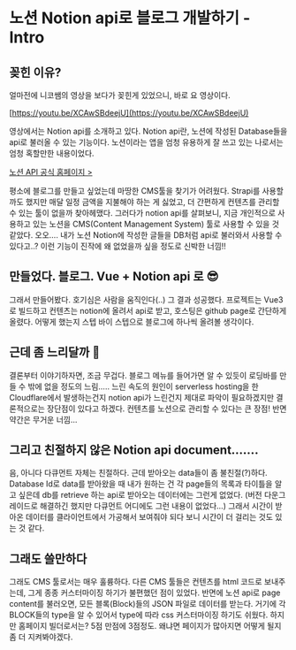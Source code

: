 # 노션 Notion api로 블로그 개발하기 - Intro

## 꽂힌 이유? 
얼마전에 니코쌤의 영상을 보다가 꽂힌게 있었으니, 바로 요 영상이다.

[https://youtu.be/XCAwSBdeejU](https://youtu.be/XCAwSBdeejU)

영상에서는 Notion api를 소개하고 있다. Notion api란, 노션에 작성된 Database들을 api로 불러올 수 있는 기능이다. 노션이라는 앱을 엄청 유용하게 잘 쓰고 있는 나로서는 엄청 혹할만한 내용이었다.

[노션 API 공식 홈페이지 >](https://developers.notion.com/)

평소에 블로그를 만들고 싶었는데 마땅한 CMS툴을 찾기가 어려웠다. Strapi를 사용할까도 했지만 매달 일정 금액을 지불해야 하는 게 싫었고, 더 간편하게 컨텐츠를 관리할 수 있는 툴이 없을까 찾아헤맸다. 그러다가 notion api를 살펴보니, 지금 개인적으로 사용하고 있는 노션을 CMS(Content Management System) 툴로 사용할 수 있을 것 같았다. 오오…. 내가 노션 Notion에 작성한 글들을 DB처럼 api로 불러와서 사용할 수 있다고..? 이런 기능이 진작에 왜 없었을까 싶을 정도로 신박한 너낌!!

## 만들었다. 블로그. Vue + Notion api 로 😎

그래서 만들어봤다. 호기심은 사람을 움직인다(..) 그 결과 성공했다. 프로젝트는 Vue3로 빌드하고 컨텐츠는 notion에 올려서 api로 받고, 호스팅은 github page로 간단하게 올렸다. 어떻게 했는지 스텝 바이 스텝으로 블로그에 하나씩 올려볼 생각이다. 

## 근데 좀 느리달까 🤨

결론부터 이야기하자면, 조금 무겁다. 블로그 메뉴를 들어가면 알 수 있듯이 로딩바를 만들 수 밖에 없을 정도의 느림….. 느린 속도의 원인이 serverless hosting을 한 Cloudflare에서 발생하는건지 notion api가 느린건지 제대로 파악이 필요하겠지만 결론적으로는 장단점이 있다고 하겠다. 컨텐츠를 노션으로 관리할 수 있다는 큰 장점! 반면 약간은 무거운 너낌…

## 그리고 친절하지 않은 Notion api document…….

음, 아니다 다큐먼트 자체는 친절하다. 근데 받아오는 data들이 좀 불친절(?)하다. Database Id로 data를 받아왔을 때 내가 원하는 건 각 page들의 목록과 타이틀을 알고 싶은데 db를 retrieve 하는 api로 받아오는 데이터에는 그런게 없었다. (버전 다운그레이드로 해결하긴 했지만 다큐먼트 어디에도 그런 내용이 없었다…) 그래서 시간이 받아온 데이터를 클라이언트에서 가공해서 보여줘야 되다 보니 시간이 더 걸리는 것도 있는 것 같다.

## 그래도 쓸만하다

그래도 CMS 툴로서는 매우 훌륭하다. 다른 CMS 툴들은 컨텐츠를 html 코드로 보내주는데, 그게 종종 커스터마이징 하기가 불편했던 점이 있었다. 반면에 노션 api로 page content를 불러오면, 모든 블록(Block)들의 JSON 파일로 데이터를 받는다. 거기에 각 BLOCK들의 type을 알 수 있어서 type에 따라 css 커스터마이징 하기도 쉬웠다. 하지만 홈페이지 빌더로서는? 5점 만점에 3점정도. 왜냐면 페이지가 많아지면 어떻게 될지 좀 더 지켜봐야겠다.